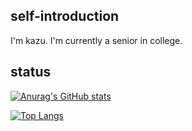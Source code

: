 ## self-introduction
I'm kazu. I'm currently a senior in college.

## status
[![Anurag's GitHub stats](https://github-readme-stats.vercel.app/api?username=kazu51-gh&show_icons=true)](https://github.com/anuraghazra/github-readme-stats)

[![Top Langs](https://github-readme-stats.vercel.app/api/top-langs/?username=kazu51-gh&layout=compact)](https://github.com/anuraghazra/github-readme-stats)
